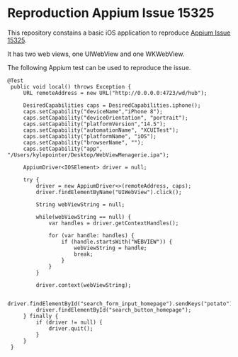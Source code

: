 # Reproduction Appium Issue 15325



This repository constains a basic iOS application to reproduce [Appium Issue 15325](https://github.com/appium/appium/issues/15325).

It has two web views, one UIWebView and one WKWebView.

The following Appium test can be used to reproduce the issue.

    @Test
     public void local() throws Exception {
         URL remoteAddress = new URL("http://0.0.0.0:4723/wd/hub");

         DesiredCapabilities caps = DesiredCapabilities.iphone();
         caps.setCapability("deviceName","iPhone 8");
         caps.setCapability("deviceOrientation", "portrait");
         caps.setCapability("platformVersion","14.5");
         caps.setCapability("automationName", "XCUITest");
         caps.setCapability("platformName", "iOS");
         caps.setCapability("browserName", "");
         caps.setCapability("app", "/Users/kylepointer/Desktop/WebViewMenagerie.ipa");

         AppiumDriver<IOSElement> driver = null;

         try {
             driver = new AppiumDriver<>(remoteAddress, caps);
             driver.findElementByName("UIWebView").click();

             String webViewString = null;

             while(webViewString == null) {
                 var handles = driver.getContextHandles();

                 for (var handle: handles) {
                     if (handle.startsWith("WEBVIEW")) {
                         webViewString = handle;
                         break;
                     }
                 }
             }

             driver.context(webViewString);

             driver.findElementById("search_form_input_homepage").sendKeys("potato");
             driver.findElementById("search_button_homepage");
         } finally {
             if (driver != null) {
                 driver.quit();
             }
         }
     }
